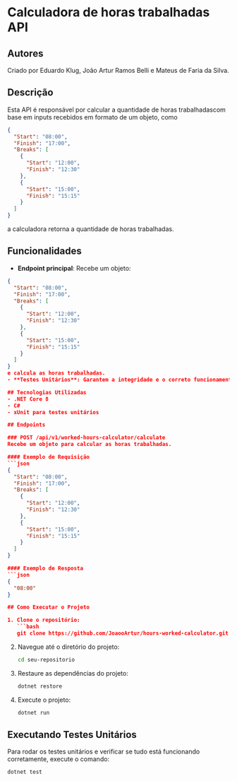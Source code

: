 
# Calculadora de horas trabalhadas API

## Autores
Criado por Eduardo Klug, João Artur Ramos Belli e Mateus de Faria da Silva.

## Descrição
Esta API é responsável por calcular a quantidade de horas trabalhadascom base em inputs recebidos em formato de um objeto, como 
```json
{
  "Start": "08:00",
  "Finish": "17:00",
  "Breaks": [
    {
      "Start": "12:00",
      "Finish": "12:30"
    },
    {
      "Start": "15:00",
      "Finish": "15:15"
    }
  ]
}
```
a calculadora retorna a quantidade de horas trabalhadas.

## Funcionalidades
- **Endpoint principal**: Recebe um objeto:
```json
{
  "Start": "08:00",
  "Finish": "17:00",
  "Breaks": [
    {
      "Start": "12:00",
      "Finish": "12:30"
    },
    {
      "Start": "15:00",
      "Finish": "15:15"
    }
  ]
}
e calcula as horas trabalhadas.
- **Testes Unitários**: Garantem a integridade e o correto funcionamento da API.

## Tecnologias Utilizadas
- .NET Core 8
- C#
- xUnit para testes unitários

## Endpoints

### POST /api/v1/worked-hours-calculator/calculate
Recebe um objeto para calcular as horas trabalhadas.

#### Exemplo de Requisição
```json
{
  "Start": "08:00",
  "Finish": "17:00",
  "Breaks": [
    {
      "Start": "12:00",
      "Finish": "12:30"
    },
    {
      "Start": "15:00",
      "Finish": "15:15"
    }
  ]
}

#### Exemplo de Resposta
```json
{
  "08:00"
}

## Como Executar o Projeto

1. Clone o repositório:
   ```bash
   git clone https://github.com/JoaooArtur/hours-worked-calculator.git
   ```
   
2. Navegue até o diretório do projeto:
   ```bash
   cd seu-repositorio
   ```

3. Restaure as dependências do projeto:
   ```bash
   dotnet restore
   ```

4. Execute o projeto:
   ```bash
   dotnet run
   ```

## Executando Testes Unitários

Para rodar os testes unitários e verificar se tudo está funcionando corretamente, execute o comando:

```bash
dotnet test
```
